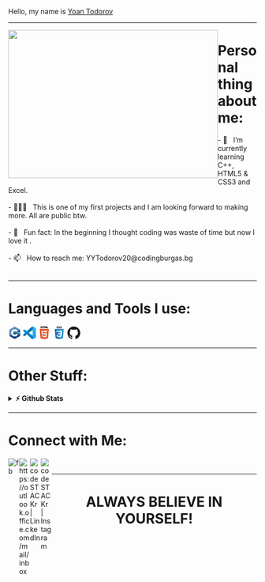 Hello, my name is [Yoan Todorov](https://github.com/YYtodorov20/)
<hr>

<img align = "left" height = "300" width = "425" alt="" src = "https://media3.giphy.com/media/1lvotGQwhzi6O0gQtV/200w.webp?cid=ecf05e472zcvg18dghali24riab5gop61d20qgypf2bz9ntz&rid=200w.webp&ct=g" />

<div text-align = "right">
  <h1 text-weight = "bold">Personal thing about me:</h1>
- 🚀 &nbsp; I’m currently learning C++, HTML5 & CSS3 and Excel.<br>
  <br>
- 👨🏻‍💻 &nbsp; This is one of my first projects and I am looking forward to making more. All are public btw.<br>
  <br>
- 👾 &nbsp; Fun fact: In the beginning I thought coding was waste of time but now I love it . <br>
  <br>
- 📫 &nbsp; How to reach me: YYTodorov20@codingburgas.bg<br>
  <br>
     
</div>
<hr>

<div>
  <h1>Languages and Tools I use:</h1>
    <code><img alt="CPP" width="26px"               src="https://raw.githubusercontent.com/github/explore/80688e429a7d4ef2fca1e82350fe8e3517d3494d/topics/cpp/cpp.png" ></code>
<code><img alt="Visual Studio Code" width="26px" src="https://raw.githubusercontent.com/github/explore/80688e429a7d4ef2fca1e82350fe8e3517d3494d/topics/visual-studio-code/visual-studio-code.png"></code>  
<code><img alt="HTML5" width="26px" src="https://raw.githubusercontent.com/github/explore/80688e429a7d4ef2fca1e82350fe8e3517d3494d/topics/html/html.png" ></code>
<code><img alt="CSS3" width="26px" src="https://raw.githubusercontent.com/github/explore/80688e429a7d4ef2fca1e82350fe8e3517d3494d/topics/css/css.png" ></code>
  <code><img  alt="GitHub" width="26px" src="https://raw.githubusercontent.com/github/explore/78df643247d429f6cc873026c0622819ad797942/topics/github/github.png" ></code>
      
</div>

<hr>

<div>
  <h1>Other Stuff:</h1>
    
<details>	
  <summary><b>⚡ Github Stats</b></summary>

![Grade](https://github-readme-stats.vercel.app/api?username=YYTodorov20&show_icons=true&theme=radical&count_private=true)
![Languages](https://github-readme-stats.vercel.app/api/top-langs/?username=kvatev98&show_icons=true&hide_border=true&layout=compact&count_private=true&count_fork=true)
  <summary><b> Badjes</b></summary>
       <code><a href ="https://www.credly.com/earner/earned/badge/b25fd806-cdc5-4296-a6ff-3e651e00ec07"><img align="left" alt="Word Office 2016" width="200px" src="https://images.credly.com/size/680x680/images/fd092703-61db-4e9f-9c7c-2211d44ca87d/MOS_Word.png" ></a></code>
</details>

  
 </div>

<hr>
<div>
  <h1>Connect with Me:</h1>
<a href ="http://www.google.com" ><img align="left" alt="fb" width="22px" src="https://cdn.jsdelivr.net/npm/simple-icons@v3/icons/youtube.svg" /><a/>
<img align="left" alt="https://outlook.office.com/mail/inbox" width="22px" src="https://cdn.jsdelivr.net/npm/simple-icons@v3/icons/twitter.svg" />
<img align="left" alt="codeSTACKr | LinkedIn" width="22px" src="https://cdn.jsdelivr.net/npm/simple-icons@v3/icons/linkedin.svg" />
<img align="left" alt="codeSTACKr | Instagram" width="22px" src="https://cdn.jsdelivr.net/npm/simple-icons@v3/icons/instagram.svg" />
<br>
  </div>

<hr>
  
  <div align="center">

 # ALWAYS BELIEVE IN YOURSELF!

</div>
